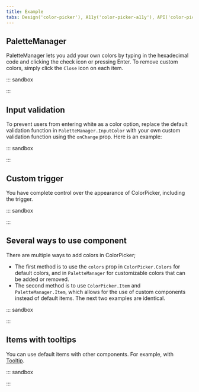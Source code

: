 ```yaml
---
title: Example
tabs: Design('color-picker'), A11y('color-picker-a11y'), API('color-picker-api'), Example('color-picker-code'), Changelog('color-picker-changelog')
---
```


## PaletteManager

PaletteManager lets you add your own colors by typing in the hexadecimal code and clicking the check icon or pressing Enter. To remove custom colors, simply click the `Close` icon on each item.

::: sandbox

<script lang="tsx">
import React from 'react';
import ColorPicker, { PaletteManager } from '@semcore/ui/color-picker';

const Demo = () => {
  return (
    <ColorPicker>
      <ColorPicker.Trigger />
      <ColorPicker.Popper>
        <ColorPicker.Colors />
        <PaletteManager>
          <PaletteManager.Colors />
          <PaletteManager.InputColor />
        </PaletteManager>
      </ColorPicker.Popper>
    </ColorPicker>
  );
};


</script>

:::

## Input validation

To prevent users from entering white as a color option, replace the default validation function in `PaletteManager.InputColor` with your own custom validation function using the `onChange` prop. Here is an example:

::: sandbox

<script lang="tsx">
import React from 'react';
import ColorPicker, { PaletteManager } from '@semcore/ui/color-picker';

const Demo = () => {
  const [state, setState] = React.useState('normal');

  const onChange = (value) => {
    if (value.toLowerCase() === 'ffffff') {
      setState('invalid');
    }

    return false;
  };

  return (
    <ColorPicker>
      <ColorPicker.Trigger />
      <ColorPicker.Popper>
        <ColorPicker.Colors />
        <PaletteManager>
          <PaletteManager.Colors />
          <PaletteManager.InputColor state={state} onChange={onChange} />
        </PaletteManager>
      </ColorPicker.Popper>
    </ColorPicker>
  );
};


</script>

:::

## Custom trigger

You have complete control over the appearance of ColorPicker, including the trigger.

::: sandbox

<script lang="tsx">
import React from 'react';
import ColorPicker from '@semcore/ui/color-picker';
import Input from '@semcore/ui/input';
import { Box } from '@semcore/ui/flex-box';

const Demo = () => {
  const [value, setValue] = React.useState('#C695FF');

  return (
    <ColorPicker value={value} onChange={setValue}>
      <Input ml={1} w={200}>
        <Input.Addon role='button' interactive>
          <ColorPicker.Trigger tag={Box}>
            <div
              style={{
                width: '12px',
                height: '12px',
                borderRadius: '50%',
                border: '1px solid #C4C7CF',
                backgroundColor: value,
              }}
            />
          </ColorPicker.Trigger>
        </Input.Addon>
        <Input.Value placeholder='Placeholder' />
      </Input>
      <ColorPicker.Popper>
        <ColorPicker.Colors />
      </ColorPicker.Popper>
    </ColorPicker>
  );
};


</script>

:::

## Several ways to use component

There are multiple ways to add colors in ColorPicker;

- The first method is to use the `colors` prop in `ColorPicker.Colors` for default colors, and in `PaletteManager` for customizable colors that can be added or removed.
- The second method is to use `ColorPicker.Item` and `PaletteManager.Item`, which allows for the use of custom components instead of default items. The next two examples are identical.

::: sandbox

<script lang="tsx">
import React from 'react';
import ColorPicker, { PaletteManager } from '@semcore/ui/color-picker';

const Demo = () => {
  const [value, setValue] = React.useState('#98848D');
  const [customColors, setCustomColors] = React.useState(['#8649E6', '#8649E7', '#8649E8']);

  return (
    <>
      <ColorPicker value={value} onChange={setValue}>
        <ColorPicker.Trigger />
        <ColorPicker.Popper>
          <ColorPicker.Colors
            colors={[
              null,
              '#8649E1',
              '#FF5733',
              '#98848D',
              '#8E3B29',
              '#B0E727',
              '#27D3E7',
              '#2D747C',
              '#6ad0de',
              '#6E2D7C',
            ]}
          />
          <PaletteManager colors={customColors} onColorsChange={setCustomColors}>
            <PaletteManager.Colors />
            <PaletteManager.InputColor />
          </PaletteManager>
        </ColorPicker.Popper>
      </ColorPicker>

      <ColorPicker value={value} onChange={setValue}>
        <ColorPicker.Trigger />
        <ColorPicker.Popper>
          <ColorPicker.Colors>
            <ColorPicker.Item value={null} />
            <ColorPicker.Item value='#8649E1' />
            <ColorPicker.Item value='#FF5733' />
            <ColorPicker.Item value='#98848D' />
            <ColorPicker.Item value='#8E3B29' />
            <ColorPicker.Item value='#B0E727' />
            <ColorPicker.Item value='#27D3E7' />
            <ColorPicker.Item value='#2D747C' />
            <ColorPicker.Item value='#6ad0de' />
            <ColorPicker.Item value='#6E2D7C' />
          </ColorPicker.Colors>
          <PaletteManager onColorsChange={setCustomColors}>
            <PaletteManager.Colors>
              {customColors.map((color) => (
                <PaletteManager.Item value={color} key={color} />
              ))}
            </PaletteManager.Colors>
            <PaletteManager.InputColor />
          </PaletteManager>
        </ColorPicker.Popper>
      </ColorPicker>
    </>
  );
};


</script>

:::

## Items with tooltips

You can use default items with other components. For example, with [Tooltip](/components/tooltip).

::: sandbox

<script lang="tsx">
import React from 'react';
import ColorPicker from '@semcore/ui/color-picker';
import Tooltip from '@semcore/ui/tooltip';

const colors = [
  '#A7AB38',
  '#229229',
  '#36E341',
  '#369AE3',
  '#66A9DA',
  '#9DEBE9',
  '#8F331C',
  '#7441B0',
  '#B9A0D6',
  '#C43DD2',
];

const Demo = () => {
  return (
    <ColorPicker>
      <ColorPicker.Trigger />
      <ColorPicker.Popper>
        <ColorPicker.Colors>
          {colors.map((color) => (
            <Tooltip title={color} key={color}>
              <ColorPicker.Item value={color} />
            </Tooltip>
          ))}
        </ColorPicker.Colors>
      </ColorPicker.Popper>
    </ColorPicker>
  );
};


</script>

:::
